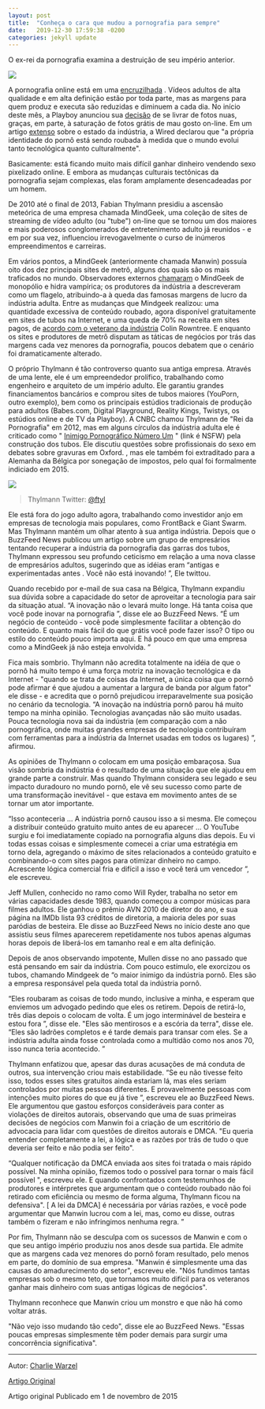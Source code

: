 ```yaml
---
layout: post
title:  "Conheça o cara que mudou a pornografia para sempre"
date:   2019-12-30 17:59:38 -0200
categories: jekyll update
---
```


O ex-rei da pornografia examina a destruição de seu império anterior.

![](https://img.buzzfeed.com/buzzfeed-static/static/2015-11/1/21/enhanced/webdr04/longform-original-28995-1446432028-10.png?downsize=700%3A%2A&output-quality=auto&output-format=auto)

A pornografia online está em uma [encruzilhada](http://www.buzzfeed.com/charliewarzel/if-they-build-it-will-we-come-meet-the-tech-entrepreneurs-tr#.brMz0zx0W) . Vídeos adultos de alta qualidade e em alta definição estão por toda parte, mas as margens para quem produz e executa são reduzidas e diminuem a cada dia. No início deste mês, a Playboy anunciou sua [decisão](http://www.nytimes.com/2015/10/13/business/media/nudes-are-old-news-at-playboy.html) de se livrar de fotos nuas, graças, em parte, à saturação de fotos grátis de mau gosto on-line. Em um artigo [extenso](http://www.wired.com/2015/10/the-porn-business-isnt-anything-like-you-think-it-is/) sobre o estado da indústria, a Wired declarou que "a própria identidade do pornô está sendo roubada à medida que o mundo evolui tanto tecnológica quanto culturalmente".

Basicamente: está ficando muito mais difícil ganhar dinheiro vendendo sexo pixelizado online. E embora as mudanças culturais tectônicas da pornografia sejam complexas, elas foram amplamente desencadeadas por um homem.

De 2010 até o final de 2013, Fabian Thylmann presidiu a ascensão meteórica de uma empresa chamada MindGeek, uma coleção de sites de streaming de vídeo adulto (ou "tube") on-line que se tornou um dos maiores e mais poderosos conglomerados de entretenimento adulto já reunidos - e em por sua vez, influenciou irrevogavelmente o curso de inúmeros empreendimentos e carreiras.

Em vários pontos, a MindGeek (anteriormente chamada Manwin) possuía oito dos dez principais sites de metrô, alguns dos quais são os mais traficados no mundo. Observadores externos [chamaram](http://www.slate.com/articles/technology/technology/2014/10/mindgeek_porn_monopoly_its_dominance_is_a_cautionary_tale_for_other_industries.html) o MindGeek de monopólio e hidra vampírica; os produtores da indústria a descreveram como um flagelo, atribuindo-a à queda das famosas margens de lucro da indústria adulta. Entre as mudanças que Mindgeek realizou: uma quantidade excessiva de conteúdo roubado, agora disponível gratuitamente em sites de tubos na Internet, e uma queda de 70% na receita em sites pagos, de [acordo com o veterano da indústria](http://www.buzzfeed.com/charliewarzel/if-they-build-it-will-we-come-meet-the-tech-entrepreneurs-tr#.brMz0zx0W) Colin Rowntree. E enquanto os sites e produtores de metrô disputam as táticas de negócios por trás das margens cada vez menores da pornografia, poucos debatem que o cenário foi dramaticamente alterado.

O próprio Thylmann é tão controverso quanto sua antiga empresa. Através de uma lente, ele é um empreendedor prolífico, trabalhando como engenheiro e arquiteto de um império adulto. Ele garantiu grandes financiamentos bancários e comprou sites de tubos maiores (YouPorn, outro exemplo), bem como os principais estúdios tradicionais de produção para adultos (Babes.com, Digital Playground, Reality Kings, Twistys, os estúdios online e de TV da Playboy). A CNBC chamou Thylmann de "Rei da Pornografia" em 2012, mas em alguns círculos da indústria adulta ele é criticado como " [Inimigo Pornográfico Número Um](http://www.mikesouth.com/free-speech-coalition/fabian-thylmann-is-porn-enemy-number-one-6899/) " (link é NSFW) pela construção dos tubos. Ele discutiu questões sobre profissionais do sexo em debates sobre gravuras em Oxford. , mas ele também foi extraditado para a Alemanha da Bélgica por sonegação de impostos, pelo qual foi formalmente indiciado em 2015.

![](https://img.buzzfeed.com/buzzfeed-static/static/2015-10/30/13/enhanced/webdr03/longform-original-648-1446226200-3.png?downsize=700%3A%2A&output-quality=auto&output-format=auto)

>Thylmann Twitter: [@ftyl](http://twitter.com/ftyl)


Ele está fora do jogo adulto agora, trabalhando como investidor anjo em empresas de tecnologia mais populares, como FrontBack e Giant Swarm. Mas Thylmann mantém um olhar atento à sua antiga indústria. Depois que o BuzzFeed News publicou um artigo sobre um grupo de empresários tentando recuperar a indústria da pornografia das garras dos tubos, Thylmann expressou seu profundo ceticismo em relação a uma nova classe de empresários adultos, sugerindo que as idéias eram “antigas e experimentadas antes . Você não está inovando! ”, Ele twittou.

Quando recebido por e-mail de sua casa na Bélgica, Thylmann expandiu sua dúvida sobre a capacidade do setor de aproveitar a tecnologia para sair da situação atual. “A inovação não o levará muito longe. Há tanta coisa que você pode inovar na pornografia ”, disse ele ao BuzzFeed News. “É um negócio de conteúdo - você pode simplesmente facilitar a obtenção do conteúdo. E quanto mais fácil do que grátis você pode fazer isso? O tipo ou estilo do conteúdo pouco importa aqui. E há pouco em que uma empresa como a MindGeek já não esteja envolvida. ”

Fica mais sombrio. Thylmann não acredita totalmente na idéia de que o pornô há muito tempo é uma força motriz na inovação tecnológica e da Internet - "quando se trata de coisas da Internet, a única coisa que o pornô pode afirmar é que ajudou a aumentar a largura de banda por algum fator" ele disse - e acredita que o pornô prejudicou irreparavelmente sua posição no cenário da tecnologia. “A inovação na indústria pornô parou há muito tempo na minha opinião. Tecnologias avançadas não são muito usadas. Pouca tecnologia nova sai da indústria (em comparação com a não pornográfica, onde muitas grandes empresas de tecnologia contribuíram com ferramentas para a indústria da Internet usadas em todos os lugares) ”, afirmou.

As opiniões de Thylmann o colocam em uma posição embaraçosa. Sua visão sombria da indústria é o resultado de uma situação que ele ajudou em grande parte a construir. Mas quando Thylmann considera seu legado e seu impacto duradouro no mundo pornô, ele vê seu sucesso como parte de uma transformação inevitável - que estava em movimento antes de se tornar um ator importante.

“Isso aconteceria ... A indústria pornô causou isso a si mesma. Ele começou a distribuir conteúdo gratuito muito antes de eu aparecer ... O YouTube surgiu e foi imediatamente copiado na pornografia alguns dias depois. Eu vi todas essas coisas e simplesmente comecei a criar uma estratégia em torno dela, agregando o máximo de sites relacionados a conteúdo gratuito e combinando-o com sites pagos para otimizar dinheiro no campo. Acrescente lógica comercial fria e difícil a isso e você terá um vencedor ”, ele escreveu.

Jeff Mullen, conhecido no ramo como Will Ryder, trabalha no setor em várias capacidades desde 1983, quando começou a compor músicas para filmes adultos. Ele ganhou o prêmio AVN 2010 de diretor do ano, e sua página na IMDb lista 93 créditos de diretoria, a maioria deles por suas paródias de besteira. Ele disse ao BuzzFeed News no início deste ano que assistiu seus filmes aparecerem repetidamente nos tubos apenas algumas horas depois de liberá-los em tamanho real e em alta definição.

Depois de anos observando impotente, Mullen disse no ano passado que está pensando em sair da indústria. Com pouco estímulo, ele exorcizou os tubos, chamando Mindgeek de “o maior inimigo da indústria pornô. Eles são a empresa responsável pela queda total da indústria pornô.

“Eles roubaram as coisas de todo mundo, inclusive a minha, e esperam que enviemos um advogado pedindo que eles os retirem. Depois de retirá-lo, três dias depois o colocam de volta. É um jogo interminável de besteira e estou fora ”, disse ele. "Eles são mentirosos e a escória da terra", disse ele. “Eles são ladrões completos e é tarde demais para transar com eles. Se a indústria adulta ainda fosse controlada como a multidão como nos anos 70, isso nunca teria acontecido. ”

Thylmann enfatizou que, apesar das duras acusações de má conduta de outros, sua intervenção criou mais estabilidade. “Se eu não tivesse feito isso, todos esses sites gratuitos ainda estariam lá, mas eles seriam controlados por muitas pessoas diferentes. E provavelmente pessoas com intenções muito piores do que eu já tive ”, escreveu ele ao BuzzFeed News. Ele argumentou que gastou esforços consideráveis ​​para conter as violações de direitos autorais, observando que uma de suas primeiras decisões de negócios com Manwin foi a criação de um escritório de advocacia para lidar com questões de direitos autorais e DMCA. "Eu queria entender completamente a lei, a lógica e as razões por trás de tudo o que deveria ser feito e não podia ser feito".

“Qualquer notificação da DMCA enviada aos sites foi tratada o mais rápido possível. Na minha opinião, fizemos todo o possível para tornar o mais fácil possível ", escreveu ele. E quando confrontados com testemunhos de produtores e intérpretes que argumentam que o conteúdo roubado não foi retirado com eficiência ou mesmo de forma alguma, Thylmann ficou na defensiva". [ A lei da DMCA] é necessária por várias razões, e você pode argumentar que Manwin lucrou com a lei, mas, como eu disse, outras também o fizeram e não infringimos nenhuma regra. ”

Por fim, Thylmann não se desculpa com os sucessos de Manwin e com o que seu antigo império produziu nos anos desde sua partida. Ele admite que as margens cada vez menores do pornô foram resultado, pelo menos em parte, do domínio de sua empresa. "Manwin é simplesmente uma das causas do amadurecimento do setor", escreveu ele. "Nós fundimos tantas empresas sob o mesmo teto, que tornamos muito difícil para os veteranos ganhar mais dinheiro com suas antigas lógicas de negócios".

Thylmann reconhece que Manwin criou um monstro e que não há como voltar atrás.

"Não vejo isso mudando tão cedo", disse ele ao BuzzFeed News. "Essas poucas empresas simplesmente têm poder demais para surgir uma concorrência significativa".

---

Autor: [Charlie Warzel](https://www.buzzfeednews.com/author/charliewarzel) 

[Artigo Original](https://www.buzzfeednews.com/article/charliewarzel/the-man-who-changed-internet-porn-forever-predicts-a-bleak-f)

Artigo original Publicado em 1 de novembro de 2015
